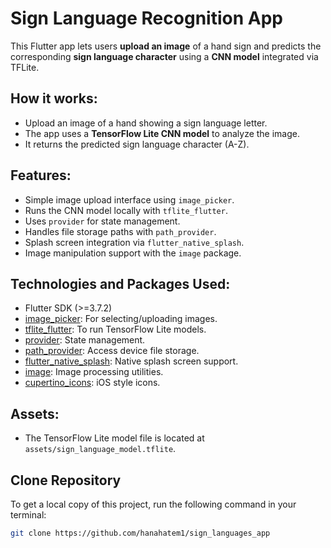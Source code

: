# Sign Language Recognition App

This Flutter app lets users **upload an image** of a hand sign and predicts the corresponding **sign language character** using a **CNN model** integrated via TFLite.

## How it works:
- Upload an image of a hand showing a sign language letter.
- The app uses a **TensorFlow Lite CNN model** to analyze the image.
- It returns the predicted sign language character (A-Z).

## Features:
- Simple image upload interface using `image_picker`.
- Runs the CNN model locally with `tflite_flutter`.
- Uses `provider` for state management.
- Handles file storage paths with `path_provider`.
- Splash screen integration via `flutter_native_splash`.
- Image manipulation support with the `image` package.

## Technologies and Packages Used:
- Flutter SDK (>=3.7.2)
- [image_picker](https://pub.dev/packages/image_picker): For selecting/uploading images.
- [tflite_flutter](https://pub.dev/packages/tflite_flutter): To run TensorFlow Lite models.
- [provider](https://pub.dev/packages/provider): State management.
- [path_provider](https://pub.dev/packages/path_provider): Access device file storage.
- [flutter_native_splash](https://pub.dev/packages/flutter_native_splash): Native splash screen support.
- [image](https://pub.dev/packages/image): Image processing utilities.
- [cupertino_icons](https://pub.dev/packages/cupertino_icons): iOS style icons.

## Assets:
- The TensorFlow Lite model file is located at `assets/sign_language_model.tflite`.

## Clone Repository

To get a local copy of this project, run the following command in your terminal:

```bash
git clone https://github.com/hanahatem1/sign_languages_app

